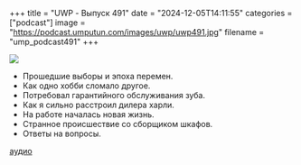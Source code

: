 
+++
title = "UWP - Выпуск 491"
date = "2024-12-05T14:11:55"
categories = ["podcast"]
image = "https://podcast.umputun.com/images/uwp/uwp491.jpg"
filename = "ump_podcast491"
+++

![](https://podcast.umputun.com/images/uwp/uwp491.jpg)

- Прошедшие выборы и эпоха перемен.  
- Как одно хобби сломало другое.  
- Потребовал гарантийного обслуживания зуба.  
- Как я сильно расстроил дилера харли.  
- На работе началась новая жизнь.
- Странное происшествие со сборщиком шкафов.  
- Ответы на вопросы.  
  
[аудио](https://podcast.umputun.com/media/ump_podcast491.mp3)
<audio src="https://podcast.umputun.com/media/ump_podcast491.mp3" preload="none"></audio>

